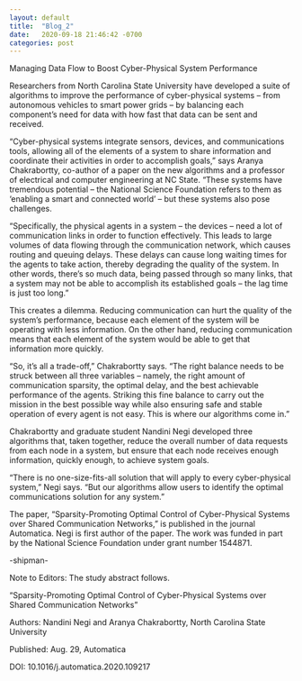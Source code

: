 ```yaml
--- 
layout: default
title:  "Blog_2"
date:   2020-09-18 21:46:42 -0700
categories: post
---
```


Managing Data Flow to Boost Cyber-Physical System Performance

Researchers from North Carolina State University have developed a suite of algorithms to improve the performance of cyber-physical systems – from autonomous vehicles to smart power grids – by balancing each component’s need for data with how fast that data can be sent and received.

“Cyber-physical systems integrate sensors, devices, and communications tools, allowing all of the elements of a system to share information and coordinate their activities in order to accomplish goals,” says Aranya Chakrabortty, co-author of a paper on the new algorithms and a professor of electrical and computer engineering at NC State. “These systems have tremendous potential – the National Science Foundation refers to them as ‘enabling a smart and connected world’ – but these systems also pose challenges.

“Specifically, the physical agents in a system – the devices – need a lot of communication links in order to function effectively. This leads to large volumes of data flowing through the communication network, which causes routing and queuing delays. These delays can cause long waiting times for the agents to take action, thereby degrading the quality of the system. In other words, there’s so much data, being passed through so many links, that a system may not be able to accomplish its established goals – the lag time is just too long.”

This creates a dilemma. Reducing communication can hurt the quality of the system’s performance, because each element of the system will be operating with less information. On the other hand, reducing communication means that each element of the system would be able to get that information more quickly.

“So, it’s all a trade-off,” Chakrabortty says. “The right balance needs to be struck between all three variables – namely, the right amount of communication sparsity, the optimal delay, and the best achievable performance of the agents. Striking this fine balance to carry out the mission in the best possible way while also ensuring safe and stable operation of every agent is not easy. This is where our algorithms come in.”

Chakrabortty and graduate student Nandini Negi developed three algorithms that, taken together, reduce the overall number of data requests from each node in a system, but ensure that each node receives enough information, quickly enough, to achieve system goals.

“There is no one-size-fits-all solution that will apply to every cyber-physical system,” Negi says. “But our algorithms allow users to identify the optimal communications solution for any system.”

The paper, “Sparsity-Promoting Optimal Control of Cyber-Physical Systems over Shared Communication Networks,” is published in the journal Automatica. Negi is first author of the paper. The work was funded in part by the National Science Foundation under grant number 1544871.

-shipman-

Note to Editors: The study abstract follows.

“Sparsity-Promoting Optimal Control of Cyber-Physical Systems over Shared Communication Networks”

Authors: Nandini Negi and Aranya Chakrabortty, North Carolina State University

Published: Aug. 29, Automatica

DOI: 10.1016/j.automatica.2020.109217
